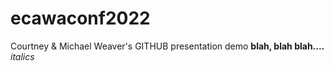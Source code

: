 # ecawaconf2022
Courtney &amp; Michael Weaver's GITHUB presentation demo
**blah, blah blah....**
_italics_
